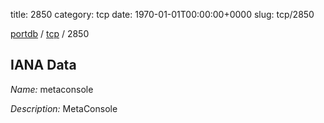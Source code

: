 title: 2850
category: tcp
date: 1970-01-01T00:00:00+0000
slug: tcp/2850

[portdb](/) / [tcp](/category/tcp.html) / 2850


## IANA Data

_Name:_ metaconsole

_Description:_ MetaConsole

